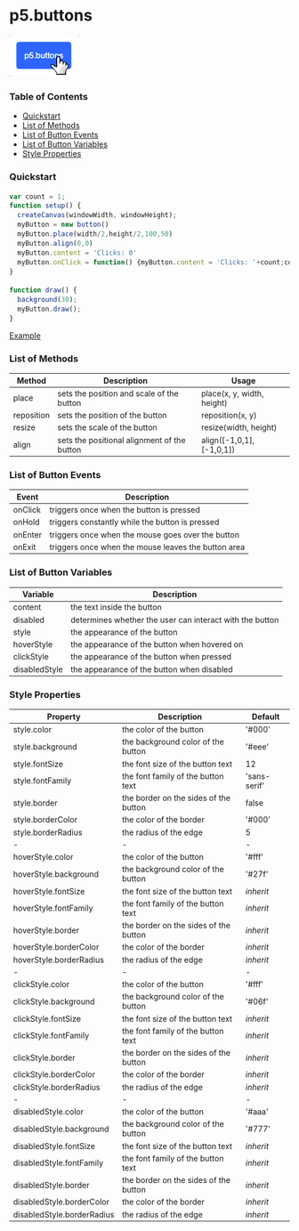 # p5.buttons
![p5.buttons icon](https://github.com/koerismo/p5.buttons/blob/master/p5buttons.png?raw=true)
### Table of Contents
* [Quickstart](#Quickstart)
* [List of Methods](#List-of-Methods)
* [List of Button Events](#List-of-Button-Events)
* [List of Button Variables](#List-of-Button-Variables)
* [Style Properties](#Style-Properties)
### Quickstart
```javascript
var count = 1;
function setup() {
  createCanvas(windowWidth, windowHeight);
  myButton = new button()
  myButton.place(width/2,height/2,100,50) 
  myButton.align(0,0)
  myButton.content = 'Clicks: 0'
  myButton.onClick = function() {myButton.content = 'Clicks: '+count;count++;}
}

function draw() {
  background(30);
  myButton.draw();
}
```
[Example](https://editor.p5js.org/Koerismo/sketches/E30URuLD5)
### List of Methods
| Method | Description | Usage |
| - | - | - |
| place | sets the position and scale of the button | place(x, y, width, height) |
| reposition | sets the position of the button | reposition(x, y) |
| resize | sets the scale of the button | resize(width, height) |
| align | sets the positional alignment of the button | align([-1,0,1], [-1,0,1]) |

### List of Button Events
| Event | Description |
| - | - |
| onClick | triggers once when the button is pressed |
| onHold | triggers constantly while the button is pressed |
| onEnter | triggers once when the mouse goes over the button |
| onExit | triggers once when the mouse leaves the button area |

### List of Button Variables
| Variable | Description |
| - | - |
| content | the text inside the button |
| disabled | determines whether the user can interact with the button |
| style | the appearance of the button |
| hoverStyle | the appearance of the button when hovered on |
| clickStyle | the appearance of the button when pressed |
| disabledStyle | the appearance of the button when disabled |

### Style Properties
| Property | Description | Default |
| - | - | - |
| style.color | the color of the button | '#000' |
| style.background | the background color of the button | '#eee' |
| style.fontSize | the font size of the button text | 12 |
| style.fontFamily | the font family of the button text | 'sans-serif' |
| style.border | the border on the sides of the button | false |
| style.borderColor | the color of the border  | '#000' |
| style.borderRadius | the radius of the edge  | 5 |
| - | - | - |
| hoverStyle.color | the color of the button | '#fff' |
| hoverStyle.background | the background color of the button | '#27f' |
| hoverStyle.fontSize | the font size of the button text | *inherit* |
| hoverStyle.fontFamily | the font family of the button text | *inherit* |
| hoverStyle.border | the border on the sides of the button | *inherit* |
| hoverStyle.borderColor | the color of the border  | *inherit* |
| hoverStyle.borderRadius | the radius of the edge  | *inherit* |
| - | - | - |
| clickStyle.color | the color of the button | '#fff' |
| clickStyle.background | the background color of the button | '#06f' |
| clickStyle.fontSize | the font size of the button text | *inherit* |
| clickStyle.fontFamily | the font family of the button text | *inherit* |
| clickStyle.border | the border on the sides of the button | *inherit* |
| clickStyle.borderColor | the color of the border  | *inherit* |
| clickStyle.borderRadius | the radius of the edge  | *inherit* |
| - | - | - |
| disabledStyle.color | the color of the button | '#aaa' |
| disabledStyle.background | the background color of the button | '#777' |
| disabledStyle.fontSize | the font size of the button text | *inherit* |
| disabledStyle.fontFamily | the font family of the button text | *inherit* |
| disabledStyle.border | the border on the sides of the button | *inherit* |
| disabledStyle.borderColor | the color of the border  | *inherit* |
| disabledStyle.borderRadius | the radius of the edge  | *inherit* |
